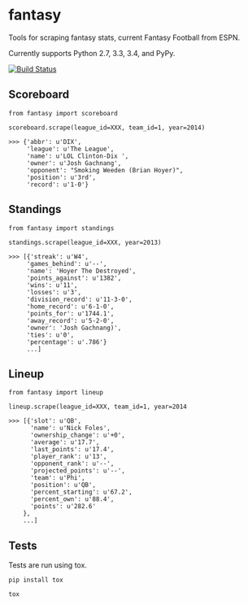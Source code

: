 fantasy
=======

Tools for scraping fantasy stats, current Fantasy Football from ESPN.

Currently supports Python 2.7, 3.3, 3.4, and PyPy.

[![Build Status](https://travis-ci.org/pcsforeducation/fantasy.svg)](https://travis-ci.org/pcsforeducation/fantasy)


Scoreboard
----------

    from fantasy import scoreboard
    
    scoreboard.scrape(league_id=XXX, team_id=1, year=2014)
    
    >>> {'abbr': u'DIX',
         'league': u'The League',
         'name': u'LOL Clinton-Dix ',
         'owner': u'Josh Gachnang',
         'opponent': "Smoking Weeden (Brian Hoyer)",
         'position': u'3rd',
         'record': u'1-0'}

Standings
---------

    from fantasy import standings
    
    standings.scrape(league_id=XXX, year=2013)
    
    >>> [{'streak': u'W4',
         'games_behind': u'--',
         'name': 'Hoyer The Destroyed',
         'points_against': u'1382',
         'wins': u'11', 
         'losses': u'3',
         'division_record': u'11-3-0',
         'home_record': u'6-1-0',
         'points_for': u'1744.1',
         'away_record': u'5-2-0',
         'owner': 'Josh Gachnang)',
         'ties': u'0',
         'percentage': u'.786'}
         ...]
         
Lineup
------

    from fantasy import lineup
    
    lineup.scrape(league_id=XXX, team_id=1, year=2014

    >>> [{'slot': u'QB',
          'name': u'Nick Foles',
          'ownership_change': u'+0',
          'average': u'17.7',
          'last_points': u'17.4',
          'player_rank': u'13',
          'opponent_rank': u'--',
          'projected_points': u'--',
          'team': u'Phi',
          'position': u'QB',
          'percent_starting': u'67.2',
          'percent_own': u'88.4',
          'points': u'282.6'
        },
        ...]


Tests
-----

Tests are run using tox. 

    pip install tox
    
    tox